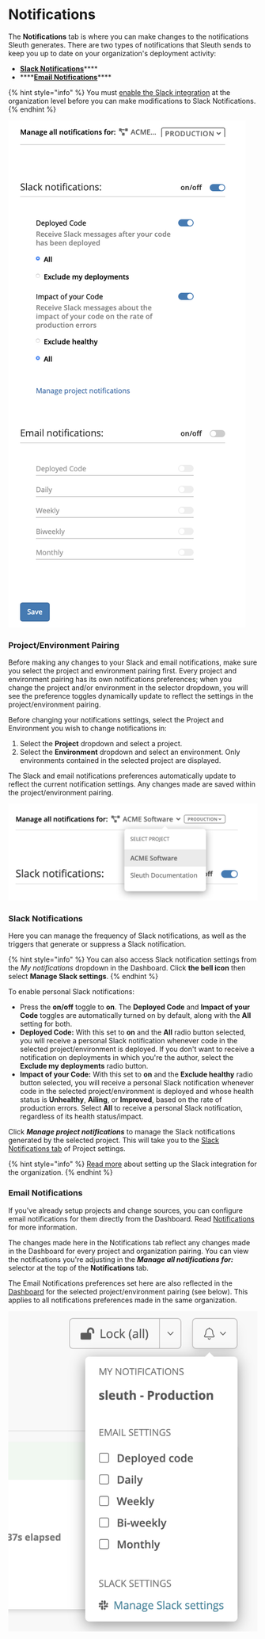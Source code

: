 # Notifications

The **Notifications** tab is where you can make changes to the notifications Sleuth generates. There are two types of notifications that Sleuth sends to keep you up to date on your organization's deployment activity: 

* [**Slack Notifications**](notifications.md#slack-notifications)\*\*\*\*
* \*\*\*\*[**Email Notifications**](notifications.md#email-notifications)\*\*\*\*

{% hint style="info" %}
You must [enable the Slack integration](../../modeling-your-deployments/projects/notifications.md#setting-up-slack-notifications) at the organization level before you can make modifications to Slack Notifications. 
{% endhint %}

![](../../.gitbook/assets/account-notifications.png)

### **Project/Environment Pairing**

Before making any changes to your Slack and email notifications, make sure you select the project and environment pairing first. Every project and environment pairing has its own notifications preferences; when you change the project and/or environment in the selector dropdown, you will see the preference toggles dynamically update to reflect the settings in the project/environment pairing. 

Before changing your notifications settings, select the Project and Environment you wish to change notifications in: 

1. Select the **Project** dropdown and select a project. 
2. Select the **Environment** dropdown and select an environment. Only environments contained in the selected project are displayed.

The Slack and email notifications preferences automatically update to reflect the current notification settings. Any changes made are saved within the project/environment pairing. 

![Project/Environment pairing selector in the Notifications tab](../../.gitbook/assets/project-env-selector-notifications.png)

### **Slack Notifications**

Here you can manage the frequency of Slack notifications, as well as the triggers that generate or suppress a Slack notification. 

{% hint style="info" %}
You can also access Slack notification settings from the _My notifications_ dropdown in the Dashboard. Click **the bell icon** then select **Manage Slack settings**. 
{% endhint %}

To enable personal Slack notifications: 

* Press the **on/off** toggle to **on**. The **Deployed Code** and **Impact of your Code** toggles are automatically turned on by default, along with the **All** setting for both.  
* **Deployed Code:** With this set to **on** and the **All** radio button selected, you will receive a personal Slack notification whenever code in the selected project/environment is deployed. If you don't want to receive a notification on deployments in which you're the author, select the **Exclude my deployments** radio button. 
* **Impact of your Code:** With this set to **on** and the **Exclude healthy** radio button selected, you will receive a personal Slack notification whenever code in the selected project/environment is deployed and whose health status is **Unhealthy**, **Ailing**, or **Improved**, based on the rate of production errors. Select **All** to receive a personal Slack notification, regardless of its health status/impact.  

Click _**Manage project notifications**_ to manage the Slack notifications generated by the selected project. This will take you to the [Slack Notifications tab](../project/slack-notifications.md) of Project settings. 

{% hint style="info" %}
[Read more](../../integrations-1/slack.md#about-the-integration) about setting up the Slack integration for the organization. 
{% endhint %}

### **Email Notifications**

If you've already setup projects and change sources, you can configure email notifications for them directly from the Dashboard. Read [Notifications](../../modeling-your-deployments/projects/notifications.md#setting-up-email-notifications) for more information. 

The changes made here in the Notifications tab reflect any changes made in the Dashboard for every project and organization pairing. You can view the notifications you're adjusting in the _**Manage all notifications for:**_ selector at the top of the **Notifications** tab. 

The Email Notifications preferences set here are also reflected in the [Dashboard]() for the selected project/environment pairing \(see below\). This applies to all notifications preferences made in the same organization. 

![](../../.gitbook/assets/sleuth-sleuth-command-center-sleuth-2021-01-30-11-19-26.png)

